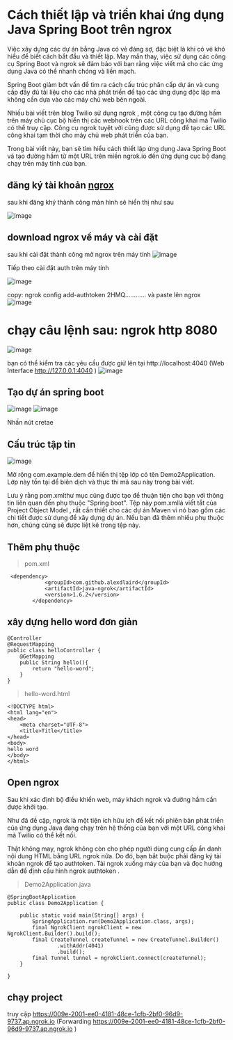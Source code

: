 # Cách thiết lập và triển khai ứng dụng Java Spring Boot trên  ngrox


Việc xây dựng các dự án bằng Java có vẻ đáng sợ, đặc biệt là khi có vẻ khó hiểu để biết cách bắt đầu và thiết lập. May mắn thay, việc sử dụng các công cụ Spring Boot và ngrok sẽ đảm bảo với bạn rằng việc viết mã cho các ứng dụng Java có thể nhanh chóng và liền mạch.

Spring Boot giảm bớt vấn đề tìm ra cách cấu trúc phân cấp dự án và cung cấp đầy đủ tài liệu cho các nhà phát triển để tạo các ứng dụng độc lập mà không cần dựa vào các máy chủ web bên ngoài.

Nhiều bài viết trên blog Twilio sử dụng ngrok , một công cụ tạo đường hầm trên máy chủ cục bộ hiển thị các webhook trên các URL công khai mà Twilio có thể truy cập. Công cụ ngrok tuyệt vời cũng được sử dụng để tạo các URL công khai tạm thời cho máy chủ web phát triển của bạn.

Trong bài viết này, bạn sẽ tìm hiểu cách thiết lập ứng dụng Java Spring Boot và tạo đường hầm từ một URL trên miền ngrok.io đến ứng dụng cục bộ đang chạy trên máy tính của bạn.

## đăng ký tài khoản [ngrox](https://ngrok.com/)
sau khi đăng khý thành công màn hình sẽ hiển thị như sau 

![image](https://user-images.githubusercontent.com/109157942/224470353-03ac3d9e-9b6e-4379-9114-8f1b5e7db513.png)

## download ngrox về máy và cài đặt 

sau khi cài đặt thành công mở ngrox trên máy tính 
![image](https://user-images.githubusercontent.com/109157942/224470424-a486670f-d896-482a-b1ab-6baabde122b4.png)

Tiếp theo cài đặt auth trên máy tính 

![image](https://user-images.githubusercontent.com/109157942/224470487-232a947f-1b25-4cbb-b4e5-73b3636f5775.png)

copy:  ngrok config add-authtoken 2HMQ............ và paste lên ngrox 
![image](https://user-images.githubusercontent.com/109157942/224470527-62feab5c-8428-4452-bcde-2f19dc7d4611.png)

# chạy câu lệnh sau: ngrok http 8080

![image](https://user-images.githubusercontent.com/109157942/224470587-0b58d605-4eae-442b-ac79-c0473ec9f0bc.png)

bạn có thể kiểm tra các yêu cầu được giử lên tại http://localhost:4040 (Web Interface                 http://127.0.0.1:4040  )
![image](https://user-images.githubusercontent.com/109157942/224470677-1034a65e-e5df-4999-8abd-25e2805243b4.png)

## Tạo dự án spring boot 

![image](https://user-images.githubusercontent.com/109157942/224469962-6e725166-e33c-4247-93c8-bdb422d93809.png)
![image](https://user-images.githubusercontent.com/109157942/224469973-37faae6b-5889-4f7d-a577-867d3050e7b7.png)

Nhấn nút cretae 

## Cấu trúc tập tin 
![image](https://user-images.githubusercontent.com/109157942/224470063-9d37b051-17c0-401b-b85c-a52f5e59c0d2.png)


Mở rộng com.example.dem để hiển thị tệp lớp có tên Demo2Application. Lớp này tồn tại để biên dịch và thực thi mã sau này trong bài viết.

Lưu ý rằng pom.xmlthư mục cũng được tạo để thuận tiện cho bạn với thông tin liên quan đến phụ thuộc "Spring boot". Tệp này pom.xmllà viết tắt của Project Object Model , rất cần thiết cho các dự án Maven vì nó bao gồm các chi tiết được sử dụng để xây dựng dự án. Nếu bạn đã thêm nhiều phụ thuộc hơn, chúng cũng sẽ được liệt kê trong tệp này.

## Thêm phụ thuộc 
> pom.xml 

```
 <dependency>
            <groupId>com.github.alexdlaird</groupId>
            <artifactId>java-ngrok</artifactId>
            <version>1.6.2</version>
        </dependency>
```

## xây dựng hello word đơn giản

```
@Controller
@RequestMapping
public class helloController {
    @GetMapping
    public String hello(){
        return "hello-word";
    }
}
```

> hello-word.html

```
<!DOCTYPE html>
<html lang="en">
<head>
    <meta charset="UTF-8">
    <title>Title</title>
</head>
<body>
hello word
</body>
</html>
```

## Open ngrox

Sau khi xác định bộ điều khiển web, máy khách ngrok và đường hầm cần được khởi tạo.

Như đã đề cập, ngrok là một tiện ích hữu ích để kết nối phiên bản phát triển của ứng dụng Java đang chạy trên hệ thống của bạn với một URL công khai mà Twilio có thể kết nối.

Thật không may, ngrok không còn cho phép người dùng cung cấp ẩn danh nội dung HTML bằng URL ngrok nữa. Do đó, bạn bắt buộc phải đăng ký tài khoản ngrok để tạo authtoken. Tải ngrok xuống máy của bạn và đọc hướng dẫn để định cấu hình ngrok authtoken .


> Demo2Application.java

```
@SpringBootApplication
public class Demo2Application {

    public static void main(String[] args) {
        SpringApplication.run(Demo2Application.class, args);
        final NgrokClient ngrokClient = new NgrokClient.Builder().build();
        final CreateTunnel createTunnel = new CreateTunnel.Builder()
                .withAddr(4041)
                .build();
        final Tunnel tunnel = ngrokClient.connect(createTunnel);
    }

}

```

## chạy project 
 truy cập https://009e-2001-ee0-4181-48ce-1cfb-2bf0-96d9-9737.ap.ngrok.io (Forwarding   https://009e-2001-ee0-4181-48ce-1cfb-2bf0-96d9-9737.ap.ngrok.io )





